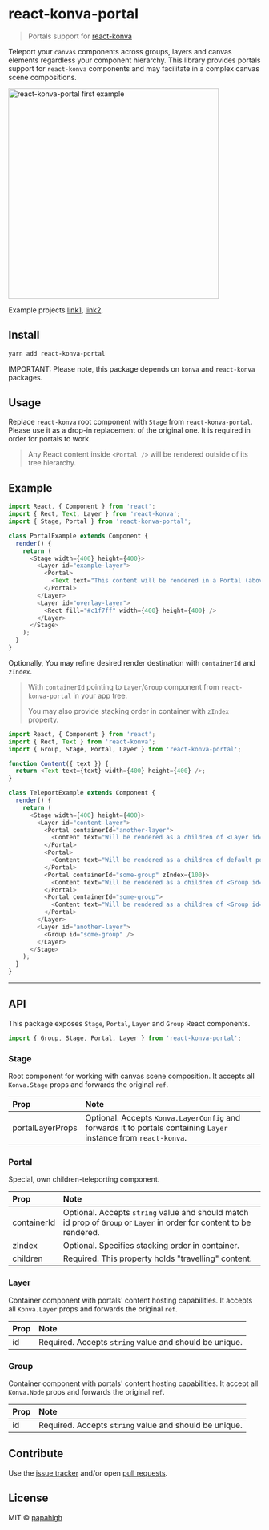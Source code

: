 # react-konva-portal

> Portals support for [react-konva](https://github.com/konvajs/react-konva)

Teleport your `canvas` components across groups, layers and canvas elements regardless your component hierarchy. This
library provides portals support for `react-konva` components and may
facilitate in&nbsp;a&nbsp;complex canvas scene compositions.

<img src="https://i.imgur.com/XKOPPBN.gif[420,420]" width="420px" alt="react-konva-portal first example" />
<br/>

Example projects [link1](https://github.com/papahigh/react-konva-portal/tree/master/example-1),
[link2](https://github.com/papahigh/react-konva-portal/tree/master/example-2).

## Install

```bash
yarn add react-konva-portal
```

IMPORTANT: Please note, this package depends on `konva` and `react-konva` packages.

## Usage

Replace `react-konva` root component with `Stage` from `react-konva-portal`. Please use it as a drop-in replacement of
the original one. It is required in order for portals to work.

> Any React content inside `<Portal />` will be&nbsp;rendered outside of&nbsp;its tree hierarchy.

## Example

```javascript
import React, { Component } from 'react';
import { Rect, Text, Layer } from 'react-konva';
import { Stage, Portal } from 'react-konva-portal';

class PortalExample extends Component {
  render() {
    return (
      <Stage width={400} height={400}>
        <Layer id="example-layer">
          <Portal>
            <Text text="This content will be rendered in a Portal (above overlay-layer)." width={400} height={400} />
          </Portal>
        </Layer>
        <Layer id="overlay-layer">
          <Rect fill="#c1f7ff" width={400} height={400} />
        </Layer>
      </Stage>
    );
  }
}
```

Optionally, You may refine desired render destination with `containerId` and `zIndex`.

> With `containerId` pointing to&nbsp;`Layer`/`Group` component from `react-konva-portal`
> in&nbsp;your app&nbsp;tree.
>
> You may also provide stacking order in&nbsp;container with `zIndex` property.

```javascript
import React, { Component } from 'react';
import { Rect, Text } from 'react-konva';
import { Group, Stage, Portal, Layer } from 'react-konva-portal';

function Content({ text }) {
  return <Text text={text} width={400} height={400} />;
}

class TeleportExample extends Component {
  render() {
    return (
      <Stage width={400} height={400}>
        <Layer id="content-layer">
          <Portal containerId="another-layer">
            <Content text="Will be rendered as a children of <Layer id={'another-layer'} />" />
          </Portal>
          <Portal>
            <Content text="Will be rendered as a children of default portals layer in `Stage`" />
          </Portal>
          <Portal containerId="some-group" zIndex={100}>
            <Content text="Will be rendered as a children of <Group id={'some-group'} /> with specified stacking order" />
          </Portal>
          <Portal containerId="some-group">
            <Content text="Will be rendered as a children of <Group id={'some-group'} />" />
          </Portal>
        </Layer>
        <Layer id="another-layer">
          <Group id="some-group" />
        </Layer>
      </Stage>
    );
  }
}
```

---

## API

This package exposes `Stage`, `Portal`, `Layer` and `Group` React components.

```javascript
import { Group, Stage, Portal, Layer } from 'react-konva-portal';
```

### Stage

Root component for working with canvas scene composition. It accepts all `Konva.Stage` props and forwards the original
`ref`.

| Prop               | Note                                                                                                                                |
| :----------------- | :---------------------------------------------------------------------------------------------------------------------------------- |
| portalLayerProps | Optional. Accepts `Konva.LayerConfig` and forwards it&nbsp;to&nbsp;portals containing `Layer` instance from `react-konva`. |

### Portal

Special, own children-teleporting component.

| Prop          | Note                                                                                                                   |
| :------------ | :--------------------------------------------------------------------------------------------------------------------- |
| containerId   | Optional. Accepts `string` value and should match id prop of `Group` or `Layer` in order for content to be rendered.   |
| zIndex        | Optional. Specifies stacking order in container.                                                                       |
| children      | Required. This property holds "travelling" content.                                                                    |

### Layer

Container component with portals' content hosting capabilities. It&nbsp;accepts all `Konva.Layer` props and forwards the original
`ref`.

| Prop | Note                                                   |
| :--- | :----------------------------------------------------- |
| id   | Required. Accepts `string` value and should be unique. |

### Group

Container component with portals' content hosting capabilities. It&nbsp;accept all `Konva.Node` props and forwards the original `ref`.

| Prop | Note                                                   |
| :--- | :----------------------------------------------------- |
| id   | Required. Accepts `string` value and should be unique. |

## Contribute

Use the [issue tracker](https://github.com/papahigh/react-konva-portal/issues) and/or open
[pull requests](https://github.com/papahigh/react-konva-portal/pulls).

## License

MIT © [papahigh](https://github.com/papahigh)

